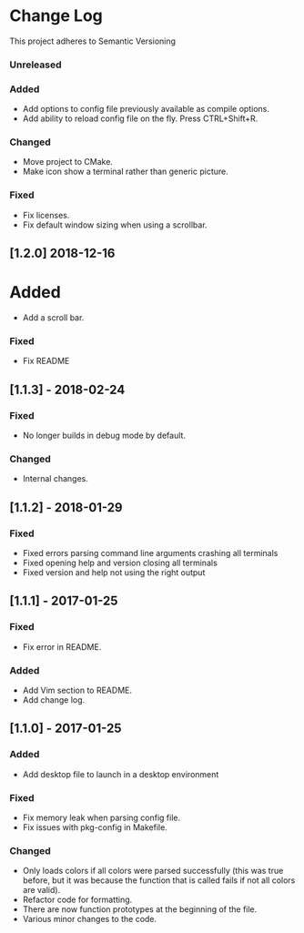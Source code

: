 # Change Log
This project adheres to Semantic Versioning

### Unreleased
### Added
- Add options to config file previously available as compile options.
- Add ability to reload config file on the fly. Press CTRL+Shift+R.

### Changed
- Move project to CMake.
- Make icon show a terminal rather than generic picture.

### Fixed
- Fix licenses.
- Fix default window sizing when using a scrollbar.

## [1.2.0] 2018-12-16
# Added
- Add a scroll bar.

### Fixed
- Fix README

## [1.1.3] - 2018-02-24
### Fixed
- No longer builds in debug mode by default.

### Changed
- Internal changes.

## [1.1.2] - 2018-01-29
### Fixed
- Fixed errors parsing command line arguments crashing all terminals
- Fixed opening help and version closing all terminals
- Fixed version and help not using the right output

## [1.1.1] - 2017-01-25
### Fixed
- Fix error in README.

### Added
- Add Vim section to README.
- Add change log.

## [1.1.0] - 2017-01-25
### Added
- Add desktop file to launch in a desktop environment

### Fixed
- Fix memory leak when parsing config file.
- Fix issues with pkg-config in Makefile.

### Changed
- Only loads colors if all colors were parsed successfully (this was true
  before, but it was because the function that is called fails if not all colors
are valid).
- Refactor code for formatting.
- There are now function prototypes at the beginning of the file.
- Various minor changes to the code.

